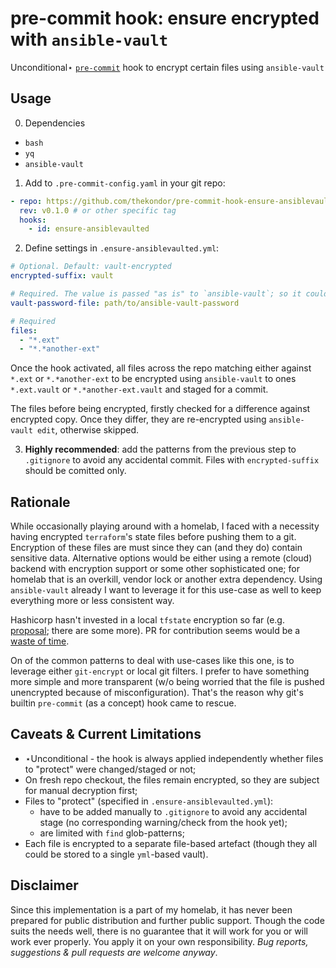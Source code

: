 # pre-commit hook: ensure encrypted with `ansible-vault`

Unconditional⋆ [`pre-commit`](https://pre-commit.com) hook to encrypt certain files using `ansible-vault`

## Usage

0. Dependencies

- `bash`
- `yq`
- `ansible-vault`

1. Add to `.pre-commit-config.yaml` in your git repo:

``` yaml
- repo: https://github.com/thekondor/pre-commit-hook-ensure-ansiblevaulted
  rev: v0.1.0 # or other specific tag
  hooks:
    - id: ensure-ansiblevaulted
```

2. Define settings in `.ensure-ansiblevaulted.yml`:

``` yaml
# Optional. Default: vault-encrypted
encrypted-suffix: vault

# Required. The value is passed "as is" to `ansible-vault`; so it could be an executable script as well.
vault-password-file: path/to/ansible-vault-password

# Required
files:
  - "*.ext"
  - "*.*another-ext"
```

Once the hook activated, all files across the repo matching either against `*.ext` or `*.*another-ext` to be encrypted using `ansible-vault` to ones `*.ext.vault` or `*.*another-ext.vault` and staged for a commit.

The files before being encrypted, firstly checked for a difference against encrypted copy. Once they differ, they are re-encrypted using `ansible-vault edit`, otherwise skipped.

3. **Highly recommended**: add the patterns from the previous step to `.gitignore` to avoid any accidental commit. Files with `encrypted-suffix` should be comitted only.

## Rationale

While occasionally playing around with a homelab, I faced with a necessity having encrypted `terraform`'s state files before pushing them to a git. Encryption of these files are must since they can (and they do) contain sensitive data. Alternative options would be either using a remote (cloud) backend with encryption support or some other sophisticated one; for homelab that is an overkill, vendor lock or another extra dependency. Using `ansible-vault` already I want to leverage it for this use-case as well to keep everything more or less consistent way.

Hashicorp hasn't invested in a local `tfstate` encryption so far (e.g. [proposal](https://github.com/hashicorp/terraform/issues/9556); there are some more). PR for contribution seems would be a [waste of time](https://github.com/hashicorp/terraform/pull/28603).

On of the common patterns to deal with use-cases like this one, is to leverage either `git-encrypt` or local git filters. I prefer to have something more simple and more transparent (w/o being worried that the file is pushed unencrypted because of misconfiguration). That's the reason why git's builtin `pre-commit` (as a concept) hook came to rescue.

## Caveats & Current Limitations

- ⋆Unconditional - the hook is always applied independently whether files to "protect" were changed/staged or not;
- On fresh repo checkout, the files remain encrypted, so they are subject for manual decryption first;
- Files to "protect" (specified in `.ensure-ansiblevaulted.yml`):
  - have to be added manually to `.gitignore` to avoid any accidental stage (no corresponding warning/check from the hook yet);
  - are limited with `find` glob-patterns;
- Each file is encrypted to a separate file-based artefact (though they all could be stored to a single `yml`-based vault).

## Disclaimer

Since this implementation is a part of my homelab, it has never been prepared for public distribution and further public support. Though the code suits the needs well, there is no guarantee that it will work for you or will work ever properly. You apply it on your own responsibility. _Bug reports, suggestions & pull requests are welcome anyway_.
